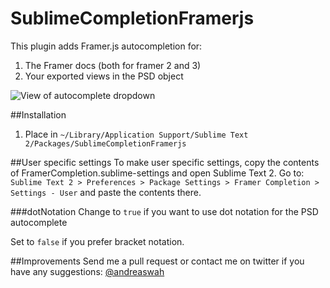 SublimeCompletionFramerjs
=========================

This plugin adds Framer.js autocompletion for:

1. The Framer docs (both for framer 2 and 3)
2. Your exported views in the PSD object

![View of autocomplete dropdown](http://cl.ly/image/2o043809262v/framercomplete.png "Completion dropdown")

##Installation
1. Place in `~/Library/Application Support/Sublime Text 2/Packages/SublimeCompletionFramerjs`

##User specific settings
To make user specific settings, copy the contents of FramerCompletion.sublime-settings and open Sublime Text 2. Go to: `Sublime Text 2 > Preferences > Package Settings > Framer Completion > Settings - User` and paste the contents there.

###dotNotation
Change to `true` if you want to use dot notation for the PSD autocomplete

Set to `false` if you prefer bracket notation.

##Improvements
Send me a pull request or contact me on twitter if you have any suggestions: [@andreaswah](https://twitter.com/andreaswah)